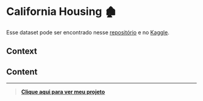 # California Housing :derelict_house:
Esse dataset pode ser encontrado nesse [repositório](https://github.com/FabricioMacena/Data_Science/blob/main/California%20Housing/housing.csv) e no [Kaggle](https://www.kaggle.com/datasets/camnugent/california-housing-prices).

## Context
> 

## Content
> 
___

> **[Clique aqui para ver meu projeto](https://github.com/FabricioMacena/Data_Science/blob/main/California%20Housing/(EN)/california_housing(EN).ipynb)**
